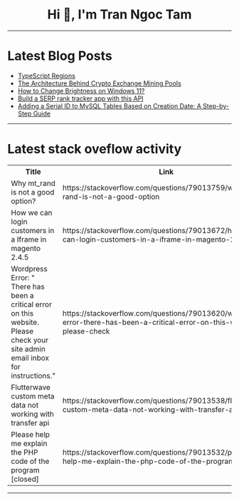 <h1 align="center">Hi 👋, I'm Tran Ngoc Tam</h1>

---

# Latest Blog Posts 
<!-- BLOG-POST-LIST:START -->
- [TypeScript Regions](https://dev.to/matthewbill/typescript-regions-5h1f)
- [The Architecture Behind Crypto Exchange Mining Pools](https://dev.to/alexroor4/the-architecture-behind-crypto-exchange-mining-pools-2gmp)
- [How to Change Brightness on Windows 11?](https://dev.to/winsides/how-to-change-brightness-on-windows-11-dl9)
- [Build a SERP rank tracker app with this API](https://dev.to/serpapi/build-a-serp-rank-tracker-app-with-this-api-4nbj)
- [Adding a Serial ID to MySQL Tables Based on Creation Date: A Step-by-Step Guide](https://dev.to/manojspace/adding-a-serial-id-to-mysql-tables-based-on-creation-date-a-step-by-step-guide-2em3)
<!-- BLOG-POST-LIST:END -->

---

# Latest stack oveflow activity
<table>
  <tr><th>Title</th><th>Link</th></tr>
  <!-- STACKOVERFLOW:START --><tr><td>Why mt_rand is not a good option?</td><td>https://stackoverflow.com/questions/79013759/why-mt-rand-is-not-a-good-option</td></tr><tr><td>How we can login customers in a Iframe in magento 2.4.5</td><td>https://stackoverflow.com/questions/79013672/how-we-can-login-customers-in-a-iframe-in-magento-2-4-5</td></tr><tr><td>Wordpress Error: &quot; There has been a critical error on this website. Please check your site admin email inbox for instructions.&quot;</td><td>https://stackoverflow.com/questions/79013620/wordpress-error-there-has-been-a-critical-error-on-this-website-please-check</td></tr><tr><td>Flutterwave custom meta data not working with transfer api</td><td>https://stackoverflow.com/questions/79013538/flutterwave-custom-meta-data-not-working-with-transfer-api</td></tr><tr><td>Please help me explain the PHP code of the program [closed]</td><td>https://stackoverflow.com/questions/79013532/please-help-me-explain-the-php-code-of-the-program</td></tr><!-- STACKOVERFLOW:END -->
</table>

---


